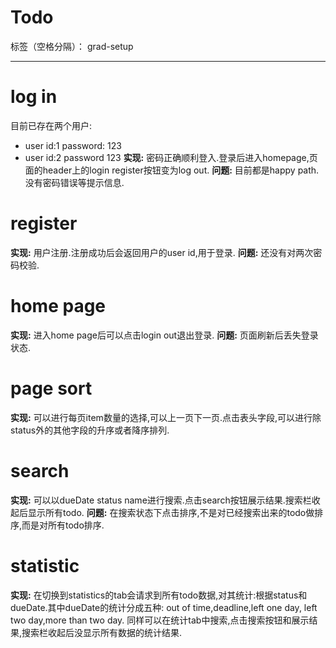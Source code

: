 ﻿# Todo

标签（空格分隔）： grad-setup

---
# log in
目前已存在两个用户:
 * user id:1 password: 123
 * user id:2 password 123
**实现:**
密码正确顺利登入.登录后进入homepage,页面的header上的login register按钮变为log out.
**问题:**
目前都是happy path.没有密码错误等提示信息.

# register
**实现:**
用户注册.注册成功后会返回用户的user id,用于登录.
**问题:**
还没有对两次密码校验.

# home page
**实现:**
进入home page后可以点击login out退出登录.
**问题:**
页面刷新后丢失登录状态.


# page sort
**实现:**
可以进行每页item数量的选择,可以上一页下一页.点击表头字段,可以进行除status外的其他字段的升序或者降序排列.

# search
**实现:**
可以以dueDate status name进行搜索.点击search按钮展示结果.搜索栏收起后显示所有todo.
**问题:**
在搜索状态下点击排序,不是对已经搜索出来的todo做排序,而是对所有todo排序.

# statistic
**实现:**
在切换到statistics的tab会请求到所有todo数据,对其统计:根据status和dueDate.其中dueDate的统计分成五种: out of time,deadline,left one day, left two day,more than two day.
同样可以在统计tab中搜索,点击搜索按钮和展示结果,搜索栏收起后没显示所有数据的统计结果.




